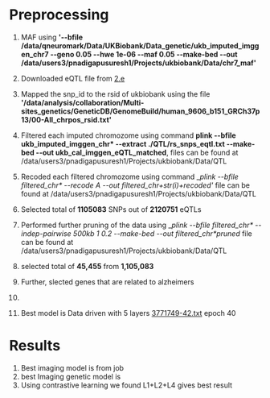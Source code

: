# Preprocessing
1) MAF using __'--bfile /data/qneuromark/Data/UKBiobank/Data_genetic/ukb_imputed_imggen_chr7
  --geno 0.05
  --hwe 1e-06
  --maf 0.05
  --make-bed
  --out /data/users3/pnadigapusuresh1/Projects/ukbiobank/Data/chr7_maf'__

2) Downloaded eQTL file from [2.e](http://resource.psychencode.org/)

3) Mapped the snp_id to the rsid of ukbiobank using the file __'/data/analysis/collaboration/Multi-sites_genetics/GeneticDB/GenomeBuild/human_9606_b151_GRCh37p13/00-All_chrpos_rsid.txt'__

4) Filtered each imputed chromozome using command __plink --bfile ukb_imputed_imggen_chr* --extract ./QTL/rs_snps_eqtl.txt --make-bed --out ukb_cal_imggen_eQTL_matched__, files can be found at /data/users3/pnadigapusuresh1/Projects/ukbiobank/Data/QTL

5) Recoded each filtered chromozome using command __plink --bfile filtered_chr* --recode A --out filtered_chr+str(i)+_recoded'__ file can be found at /data/users3/pnadigapusuresh1/Projects/ukbiobank/Data/QTL

6) Selected total of __1105083__ SNPs out of __2120751__ eQTLs
7) Performed further pruning of the data using __plink --bfile filtered_chr* --indep-pairwise 500kb 1 0.2 --make-bed --out filtered_chr*_pruned__ file can be found at /data/users3/pnadigapusuresh1/Projects/ukbiobank/Data/QTL
9) selected total of __45,455__ from __1,105,083__
10) Further, slected genes that are related to alzheimers
11) 

12) Best model is Data driven with 5 layers [3771749-42.txt](/DataDriven/DataDriven_5_3771749-42.txt) epoch 40


# Results

1) Best imaging model is from job 
2) best Imaging genetic model is 
3) Using contrastive learning we found L1+L2+L4 gives best result